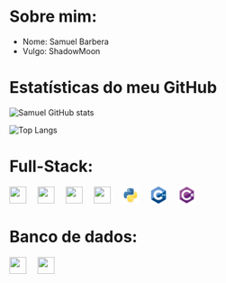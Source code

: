# Sobre mim:

- Nome: Samuel Barbera
- Vulgo: ShadowMoon

# Estatísticas do meu GitHub

![Samuel GitHub stats](https://github-readme-stats.vercel.app/api?username=SamuelBarbera&show_icons=true&theme=tokyonight)

![Top Langs](https://github-readme-stats.vercel.app/api/top-langs/?username=SamuelBarbera&layout=compact&theme=tokyonight)

# Full-Stack:

<div style="display: flex;align-items:center;gap:20px;">
  <a href="https://developer.mozilla.org/pt-BR/docs/Web/JavaScript">
    <img style="width: 30px;height: 30px;" src="https://cdn.jsdelivr.net/gh/devicons/devicon/icons/javascript/javascript-original.svg">
  </a>
    <a href="https://nodejs.org">
    <img style="width: 30px;height: 30px;" src="https://cdn.jsdelivr.net/gh/devicons/devicon/icons/nodejs/nodejs-original.svg">
  </a>
  <a href="https://www.npmjs.com/">
    <img style="width: 30px;height: 30px;" src="https://cdn.jsdelivr.net/gh/devicons/devicon/icons/npm/npm-original-wordmark.svg">
  </a>
  <a href="https://discord.js.org/">
    <img style="width: 30px;height: 30px;" src="https://cdn.jsdelivr.net/gh/devicons/devicon/icons/discordjs/discordjs-original.svg">
  </a>
    <a href="https://www.python.org/">
    <img style="width: 30px;height: 30px;" src="https://raw.githubusercontent.com/devicons/devicon/6910f0503efdd315c8f9b858234310c06e04d9c0/icons/python/python-original.svg">
  </a>
    <a href="https://learn.microsoft.com/pt-br/cpp/cpp/?view=msvc-170">
    <img style="width: 30px;height: 30px;" src="https://raw.githubusercontent.com/devicons/devicon/6910f0503efdd315c8f9b858234310c06e04d9c0/icons/cplusplus/cplusplus-original.svg">
  </a>
    </a>
    <a href="https://learn.microsoft.com/pt-br/dotnet/csharp/">
    <img style="width: 30px;height: 30px;" src="https://raw.githubusercontent.com/devicons/devicon/6910f0503efdd315c8f9b858234310c06e04d9c0/icons/csharp/csharp-original.svg">
  </a>
</div>

# Banco de dados:

<div style="display: flex;align-items:center;gap:20px;">
  <a href="https://www.mongodb.com/">
    <img style="width: 30px;height: 30px;" src="https://cdn.jsdelivr.net/gh/devicons/devicon/icons/mongodb/mongodb-original.svg"> </a>
  </a>
    <a href="https://www.mysql.com/">
    <img style="width: 30px;height: 30px;" src="https://cdn.jsdelivr.net/gh/devicons/devicon/icons/mysql/mysql-original.svg">
  </a>
</div>
